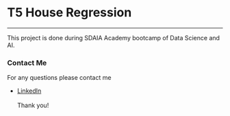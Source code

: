 # T5 House Regression
------------------------------------------------
This project is done during SDAIA Academy bootcamp of Data Science and AI.














### Contact Me

For any questions please contact me <br/>
- [LinkedIn](https://www.linkedin.com/in/bayan-ali-73bba815a)
<br/><br/>
Thank you!
